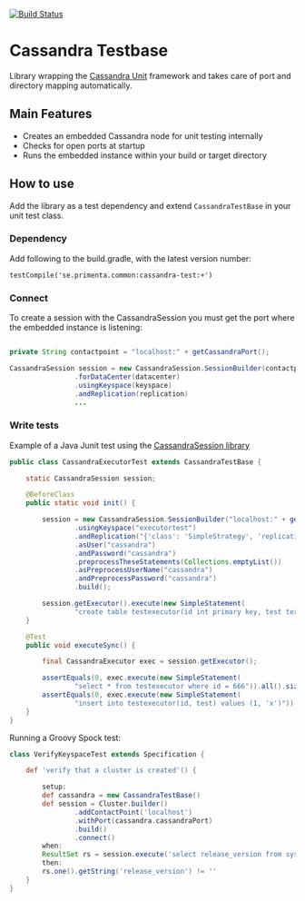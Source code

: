 [![Build Status](https://travis-ci.org/svenakela/Cassandra-Testbase.png)](https://travis-ci.org/svenakela/Cassandra-Testbase)


# Cassandra Testbase #

Library wrapping the [Cassandra Unit](https://github.com/jsevellec/cassandra-unit/wiki) framework and takes care of port and directory mapping automatically.

## Main Features ##

* Creates an embedded Cassandra node for unit testing internally
* Checks for open ports at startup
* Runs the embedded instance within your build or target directory

## How to use ##

Add the library as a test dependency and extend `CassandraTestBase` in your unit test class.

### Dependency ###

Add following to the build.gradle, with the latest version number:

`testCompile('se.primenta.common:cassandra-test:+')`

### Connect ###

To create a session with the CassandraSession you must get the port where the embedded instance is listening:

```Java

private String contactpoint = "localhost:" + getCassandraPort();

CassandraSession session = new CassandraSession.SessionBuilder(contactpoint)
                .forDataCenter(datacenter)
                .usingKeyspace(keyspace)
                .andReplication(replication)
                ...
```

### Write tests ###

Example of a Java Junit test using the [CassandraSession library](https://github.com/svenakela/Cassandra-Session)

```Java
public class CassandraExecutorTest extends CassandraTestBase {

    static CassandraSession session;

    @BeforeClass
    public static void init() {

        session = new CassandraSession.SessionBuilder("localhost:" + getCassandraPort())
                .usingKeyspace("executortest")
                .andReplication("{'class': 'SimpleStrategy', 'replication_factor': '1'}")
                .asUser("cassandra")
                .andPassword("cassandra")
                .preprocessTheseStatements(Collections.emptyList())
                .asPreprocessUserName("cassandra")
                .andPreprocessPassword("cassandra")
                .build();

        session.getExecutor().execute(new SimpleStatement(
                "create table testexecutor(id int primary key, test text)"));
    }

    @Test
    public void executeSync() {

        final CassandraExecutor exec = session.getExecutor();

        assertEquals(0, exec.execute(new SimpleStatement(
                "select * from testexecutor where id = 666")).all().size());
        assertEquals(0, exec.execute(new SimpleStatement(
                "insert into testexecutor(id, test) values (1, 'x')")).all().size());
    }
}
```

Running a Groovy Spock test:

```Groovy
class VerifyKeyspaceTest extends Specification {

    def 'verify that a cluster is created'() {

        setup:
        def cassandra = new CassandraTestBase()
        def session = Cluster.builder()
                .addContactPoint('localhost')
                .withPort(cassandra.cassandraPort)
                .build()
                .connect()
        when:
        ResultSet rs = session.execute('select release_version from system.local')
        then:
        rs.one().getString('release_version') != ''
    }
}
```
